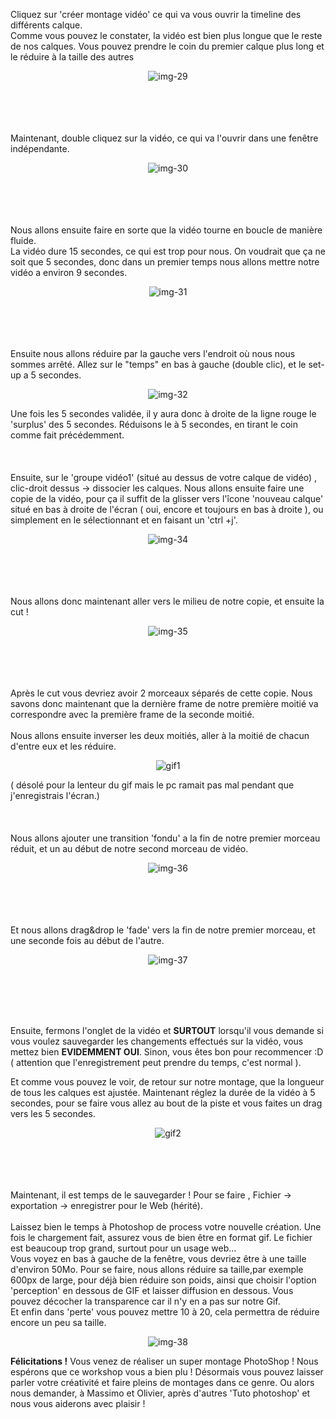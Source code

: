Cliquez sur 'créer montage vidéo' ce qui va vous ouvrir la timeline des différents calque.<br/>
Comme vous pouvez le constater, la vidéo est bien plus longue que le reste de nos calques. Vous pouvez prendre le coin du premier calque plus long et le réduire à la taille des autres
<p align="center">
<img src="../assets/img/img29.png" alt="img-29">
</p>
<br/>
<br/>
<br/>
<br/>
Maintenant, double cliquez sur la vidéo, ce qui va l'ouvrir dans une fenêtre indépendante.
<p align="center">
<img src="../assets/img/img30.png" alt="img-30">
</p>
<br/>
<br/>
<br/>
<br/>
Nous allons ensuite faire en sorte que la vidéo tourne en boucle de manière fluide.<br/>
La vidéo dure 15 secondes, ce qui est trop pour nous. On voudrait que ça ne soit que 5 secondes, donc dans un premier temps nous allons mettre notre vidéo a environ 9 secondes.
<p align="center">
<img src="../assets/img/img31.png" alt="img-31">
</p>
<br/>
<br/>
<br/>
<br/>
Ensuite nous allons réduire par la gauche vers l'endroit où nous nous sommes arrêté. Allez sur le "temps" en bas à gauche (double clic), et le set-up a 5 secondes.
<p align="center">
<img src="../assets/img/img32.png" alt="img-32">
</p>
Une fois les 5 secondes validée, il y aura donc à droite de la ligne rouge le 'surplus' des 5 secondes. Réduisons le
à 5 secondes, en tirant le coin comme fait précédemment.
<br/>
<br/>
<br/>
<br/>
Ensuite, sur le 'groupe vidéo1' (situé au dessus de votre calque de vidéo) , clic-droit dessus -> dissocier les
calques. 
Nous allons ensuite faire une copie de la vidéo, pour ça il suffit de la glisser vers l'îcone 'nouveau calque'
situé en bas à droite de l'écran ( oui, encore et toujours en bas à droite ), ou simplement en le sélectionnant et en faisant un 'ctrl +j'.

<p align="center">
<img src="../assets/img/img34.png" alt="img-34">
</p>
<br/>
<br/>
<br/>
<br/>
Nous allons donc maintenant aller vers le milieu de notre copie, et ensuite la cut !
<p align="center">
<img src="../assets/img/img35.png" alt="img-35">
</p>
<br/>
<br/>
<br/>
<br/>
Après le cut vous devriez avoir 2 morceaux séparés de cette copie. Nous savons donc maintenant que la dernière frame
de notre première moitié va correspondre avec la première frame de la seconde moitié.
<br/>
<br/>
Nous allons ensuite inverser les deux moitiés, aller à la moitié de chacun d'entre eux et les réduire.
<p align="center">
<img src="../assets/img/gif1.gif" alt="gif1">
</p> 
( désolé pour la lenteur du gif mais le pc ramait pas mal pendant que j'enregistrais l'écran.)
<br/>
<br/><br/>
<br/>
Nous allons ajouter une transition 'fondu' a la fin de notre premier morceau réduit, et un au début de notre second
morceau de vidéo.
<p align="center">
<img src="../assets/img/img36.png" alt="img-36">
</p>
<br/>
<br/>
<br/>
<br/>
Et nous allons drag&drop le 'fade' vers la fin de notre premier morceau, et une seconde fois au début de l'autre.
<p align="center">
<img src="../assets/img/img37.png" alt="img-37">
</p>
<br/>
<br/>
<br/>
<br/>

Ensuite, fermons l'onglet de la vidéo et **SURTOUT** lorsqu'il vous demande si vous voulez sauvegarder les changements
effectués sur la vidéo, vous mettez bien **EVIDEMMENT OUI**. Sinon, vous êtes bon pour recommencer :D
( attention que l'enregistrement peut prendre du temps, c'est normal ).

Et comme vous pouvez le voir, de retour sur notre montage, que la longueur de tous les calques est ajustée. Maintenant 
réglez la durée de la vidéo à 5 secondes, pour se faire vous allez au bout de la piste et vous faites un drag vers
les 5 secondes.
<p align="center">
<img src="../assets/img/gif2.gif" alt="gif2">
</p> 
<br/>
<br/>
<br/>
<br/>
Maintenant, il est temps de le sauvegarder !
Pour se faire , Fichier -> exportation -> enregistrer pour le Web (hérité).<br/>
<br/>
Laissez bien le temps à Photoshop de process votre nouvelle création. Une fois le chargement fait, assurez vous de bien
être en format gif.
Le fichier est beaucoup trop grand, surtout pour un usage web... <br/>
Vous voyez en bas à gauche de la fenêtre, vous devriez être à une taille d'environ 50Mo.
Pour se faire, nous allons réduire sa taille,par exemple 600px de large, pour déjà bien réduire son poids, ainsi que choisir l'option 'perception' en dessous de GIF et laisser diffusion en dessous. Vous pouvez décocher la transparence car il n'y en a pas sur notre Gif. <br/>
Et enfin dans 'perte' vous pouvez mettre 10 à 20, cela permettra de réduire encore un peu sa taille.
<p align="center">
<img src="../assets/img/img38.png" alt="img-38">
</p>  

**Félicitations !** Vous venez de réaliser un super montage PhotoShop !
Nous espérons que ce workshop vous a bien plu ! Désormais vous pouvez laisser parler votre créativité et faire pleins de montages dans ce genre. Ou alors nous demander, à Massimo et Olivier, après d'autres 'Tuto photoshop' et nous vous aiderons avec plaisir !